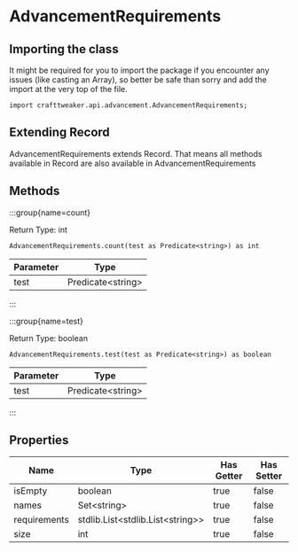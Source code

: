 # AdvancementRequirements

## Importing the class

It might be required for you to import the package if you encounter any issues (like casting an Array), so better be safe than sorry and add the import at the very top of the file.
```zenscript
import crafttweaker.api.advancement.AdvancementRequirements;
```


## Extending Record

AdvancementRequirements extends Record. That means all methods available in Record are also available in AdvancementRequirements

## Methods

:::group{name=count}

Return Type: int

```zenscript
AdvancementRequirements.count(test as Predicate<string>) as int
```

| Parameter |          Type           |
|-----------|-------------------------|
| test      | Predicate&lt;string&gt; |


:::

:::group{name=test}

Return Type: boolean

```zenscript
AdvancementRequirements.test(test as Predicate<string>) as boolean
```

| Parameter |          Type           |
|-----------|-------------------------|
| test      | Predicate&lt;string&gt; |


:::


## Properties

|     Name     |                     Type                     | Has Getter | Has Setter |
|--------------|----------------------------------------------|------------|------------|
| isEmpty      | boolean                                      | true       | false      |
| names        | Set&lt;string&gt;                            | true       | false      |
| requirements | stdlib.List&lt;stdlib.List&lt;string&gt;&gt; | true       | false      |
| size         | int                                          | true       | false      |

